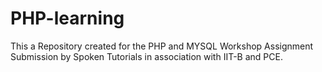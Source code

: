 # PHP-learning
 This a Repository created for the  PHP and MYSQL Workshop Assignment Submission by Spoken Tutorials in association with IIT-B and PCE. 
